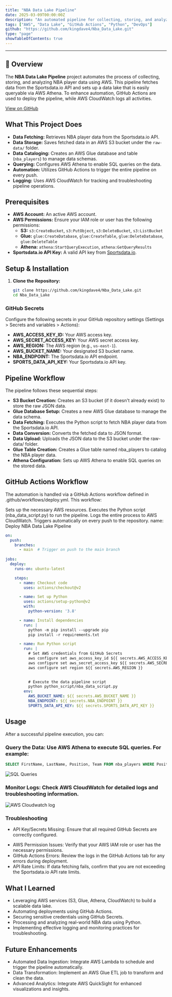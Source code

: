 ```yaml
---
title: "NBA Data Lake Pipeline"
date: 2025-03-09T00:00:00Z
description: "An automated pipeline for collecting, storing, and analyzing NBA player data using AWS and GitHub Actions."
tags: ["AWS", "Data Lake", "GitHub Actions", "Python", "DevOps"]
github: "https://github.com/kingdave4/Nba_Data_Lake.git"
type: "page"
showTableOfContents: true
---
```


---
## 📌 Overview

The **NBA Data Lake Pipeline** project automates the process of collecting, storing, and analyzing NBA player data using AWS. This pipeline fetches data from the Sportsdata.io API and sets up a data lake that is easily queryable via AWS Athena. To enhance automation, GitHub Actions are used to deploy the pipeline, while AWS CloudWatch logs all activities.

[View on GitHub](https://github.com/kingdave4/Nba_Data_Lake)

## What This Project Does

- **Data Fetching:** Retrieves NBA player data from the Sportsdata.io API.
- **Data Storage:** Saves fetched data in an AWS S3 bucket under the `raw-data/` folder.
- **Data Cataloging:** Creates an AWS Glue database and table (`nba_players`) to manage data schemas.
- **Querying:** Configures AWS Athena to enable SQL queries on the data.
- **Automation:** Utilizes GitHub Actions to trigger the entire pipeline on every push.
- **Logging:** Uses AWS CloudWatch for tracking and troubleshooting pipeline operations.

## Prerequisites

- **AWS Account:** An active AWS account.
- **AWS Permissions:** Ensure your IAM role or user has the following permissions:
  - **S3:** `s3:CreateBucket`, `s3:PutObject`, `s3:DeleteBucket`, `s3:ListBucket`
  - **Glue:** `glue:CreateDatabase`, `glue:CreateTable`, `glue:DeleteDatabase`, `glue:DeleteTable`
  - **Athena:** `athena:StartQueryExecution`, `athena:GetQueryResults`
- **Sportsdata.io API Key:** A valid API key from [Sportsdata.io](https://sportsdata.io).

## Setup & Installation

1. **Clone the Repository:**
   ```bash
   git clone https://github.com/kingdave4/Nba_Data_Lake.git
   cd Nba_Data_Lake
    ```

### GitHub Secrets
Configure the following secrets in your GitHub repository settings (Settings > Secrets and variables > Actions):

- **AWS_ACCESS_KEY_ID:** Your AWS access key.
- **AWS_SECRET_ACCESS_KEY:** Your AWS secret access key.
- **AWS_REGION:** The AWS region (e.g., `us-east-1`).
- **AWS_BUCKET_NAME:** Your designated S3 bucket name.
- **NBA_ENDPOINT:** The Sportsdata.io API endpoint.
- **SPORTS_DATA_API_KEY:** Your Sportsdata.io API key.

## Pipeline Workflow
The pipeline follows these sequential steps:

- **S3 Bucket Creation:** Creates an S3 bucket (if it doesn't already exist) to store the raw JSON data.
- **Glue Database Setup:** Creates a new AWS Glue database to manage the data schema.
- **Data Fetching:** Executes the Python script to fetch NBA player data from the Sportsdata.io API.
- **Data Conversion:** Converts the fetched data to JSON format.
- **Data Upload:** Uploads the JSON data to the S3 bucket under the raw-data/ folder.
- **Glue Table Creation:** Creates a Glue table named nba_players to catalog the NBA player data.
- **Athena Configuration:** Sets up AWS Athena to enable SQL queries on the stored data.

## GitHub Actions Workflow
The automation is handled via a GitHub Actions workflow defined in .github/workflows/deploy.yml. This workflow:

Sets up the necessary AWS resources.
Executes the Python script (nba_data_script.py) to run the pipeline.
Logs the entire process to AWS CloudWatch.
Triggers automatically on every push to the repository.
name: Deploy NBA Data Lake Pipeline

``` yml
on:
  push:
    branches:
      - main  # Trigger on push to the main branch
      
jobs:
  deploy:
    runs-on: ubuntu-latest

    steps:
      - name: Checkout code
        uses: actions/checkout@v2

      - name: Set up Python
        uses: actions/setup-python@v2
        with:
          python-version: '3.8'

      - name: Install dependencies
        run: |
          python -m pip install --upgrade pip
          pip install -r requirements.txt

      - name: Run Python script
        run: |
          # Set AWS credentials from GitHub Secrets
          aws configure set aws_access_key_id ${{ secrets.AWS_ACCESS_KEY_ID }}
          aws configure set aws_secret_access_key ${{ secrets.AWS_SECRET_ACCESS_KEY }}
          aws configure set region ${{ secrets.AWS_REGION }}

          
          # Execute the data pipeline script
          python python_script/nba_data_script.py
        env:
          AWS_BUCKET_NAME: ${{ secrets.AWS_BUCKET_NAME }}
          NBA_ENDPOINT: ${{ secrets.NBA_ENDPOINT }}
          SPORTS_DATA_API_KEY: ${{ secrets.SPORTS_DATA_API_KEY }}
```

## Usage

After a successful pipeline execution, you can:
### Query the Data: Use AWS Athena to execute SQL queries. For example:

``` sql
SELECT FirstName, LastName, Position, Team FROM nba_players WHERE Position = 'SG';
```
![SQL Queries ](/images/sql_image.png)

### Monitor Logs: Check AWS CloudWatch for detailed logs and troubleshooting information.

![AWS Cloudwatch log ](/images/monitor_image.png)

### Troubleshooting
* API Key/Secrets Missing: Ensure that all required GitHub Secrets are correctly configured.
- AWS Permission Issues: Verify that your AWS IAM role or user has the necessary permissions.
- GitHub Actions Errors: Review the logs in the GitHub Actions tab for any errors during deployment.
- API Rate Limits: If data fetching fails, confirm that you are not exceeding the Sportsdata.io API rate limits.

## What I Learned
- Leveraging AWS services (S3, Glue, Athena, CloudWatch) to build a scalable data lake.
- Automating deployments using GitHub Actions.
- Securing sensitive credentials using GitHub Secrets.
- Processing and analyzing real-world NBA data using Python.
- Implementing effective logging and monitoring practices for troubleshooting.


## Future Enhancements
- Automated Data Ingestion: Integrate AWS Lambda to schedule and trigger the pipeline automatically.
- Data Transformation: Implement an AWS Glue ETL job to transform and clean the data.
- Advanced Analytics: Integrate AWS QuickSight for enhanced visualizations and insights.